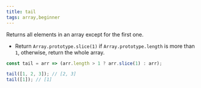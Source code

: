 ```yaml
---
title: tail
tags: array,beginner
---
```


Returns all elements in an array except for the first one.

- Return `Array.prototype.slice(1)` if `Array.prototype.length` is more than `1`, otherwise, return the whole array.

```js
const tail = arr => (arr.length > 1 ? arr.slice(1) : arr);
```

```js
tail([1, 2, 3]); // [2, 3]
tail([1]); // [1]
```
